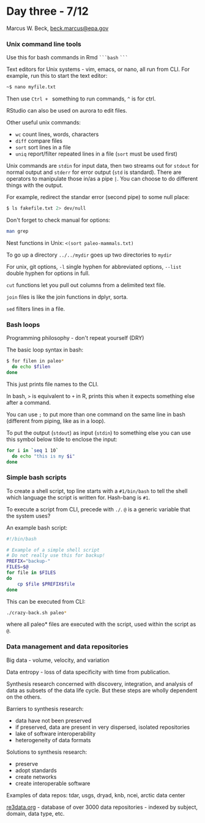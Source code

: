 # Day three - 7/12
Marcus W. Beck, beck.marcus@epa.gov  

### Unix command line tools

Use this for bash commands in Rmd ` ```bash ` ` ``` `

Text editors for Unix systems - vim, emacs, or nano, all run from CLI.  For example, run this to start the text editor: 

```bash
~$ nano myfile.txt
```

Then use `Ctrl + ` something to run commands, `^` is for ctrl.  

RStudio can also be used on aurora to edit files.  

Other useful unix commands:

* `wc` count lines, words, characters
* `diff` compare files
* `sort` sort lines in a file
* `uniq` report/filter repeated lines in a file (`sort` must be used first)

Unix commands are `stdin` for input data, then two streams out for `stdout` for normal output and `stderr` for error output (`std` is standard).  There are operators to manipulate those in/as a pipe `|`.  You can choose to do different things with the output.

For example, redirect the standar error (second pipe) to some null place: 

```bash
$ ls fakefile.txt 2> dev/null
```

Don't forget to check manual for options: 
```bash
man grep
```

Nest functions in Unix: `<(sort paleo-mammals.txt)`

To go up a directory `../../mydir` goes up two directories to `mydir`

For unix, git options, `-l` single hyphen for abbreviated options, `--list` double hyphen for options in full.

`cut` functions let you pull out columns from a delimited text file.  

`join` files is like the join functions in dplyr, sorta.  

`sed` filters lines in a file. 

### Bash loops

Programming philosophy - don't repeat yourself (DRY)

The basic loop syntax in bash:

```bash 
$ for filen in paleo*
  do echo $filen
done
```
This just prints file names to the CLI. 

In bash, `>` is equivalent to `+` in R, prints this when it expects something else after a command. 

You can use `;` to put more than one command on the same line in bash (different from piping, like as in a loop).

To put the output (`stdout`) as input (`stdin`) to something else you can use this symbol below tilde to enclose the input:
```bash
for i in `seq 1 10`
  do echo "this is my $i"
done
```

### Simple bash scripts

To create a shell script, top line starts with a `#1/bin/bash` to tell the shell which language the script is written for.  Hash-bang is `#1`.

To execute a script from CLI, precede with `./`. `@` is a generic variable that the system uses?  

An example bash script:
```bash
#!/bin/bash

# Example of a simple shell script
# Do not really use this for backup!
PREFIX="backup-"
FILES=$@
for file in $FILES
do
    cp $file $PREFIX$file
done
```

This can be executed from CLI:
```bash
./crazy-back.sh paleo*
```
where all paleo* files are executed with the script, used within the script as `@`. 

### Data management and data repositories

Big data - volume, velocity, and variation

Data entropy - loss of data specificity with time from publication.  

Synthesis research concerned with discovery, integration, and analysis of data as subsets of the data life cycle.  But these steps are wholly dependent on the others.  

Barriers to synthesis research:
* data have not been preserved
* if preserved, data are present in very dispersed, isolated repositories
* lake of software interoperability
* heterogeneity of data formats

Solutions to synthesis research:
* preserve
* adopt standards
* create networks
* create interoperable software

Examples of data repos: tdar, usgs, dryad, knb, ncei, arctic data center

[re3data.org](https://www.re3data.org) - database of over 3000 data repositories - indexed by subject, domain, data type, etc. 
